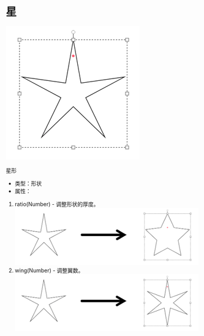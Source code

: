 # 星

![组件-星][star-01]

星形

- 类型：形状
- 属性：
1. ratio(Number) - 调整形状的厚度。
  ![星-ratio适用结果][star-02]
2. wing(Number) - 调整翼数。
  ![星-wing适用结果][star-03]


[star-01]: ../images/star-01.png

[star-02]: ../images/star-02.png

[star-03]: ../images/star-03.png

